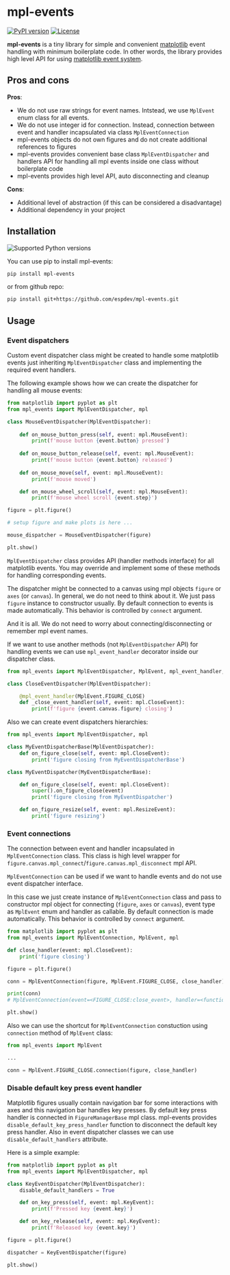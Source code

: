 # mpl-events

[![PyPI version](https://img.shields.io/pypi/v/mpl-events.svg)](https://pypi.python.org/pypi/mpl-events)
[![License](https://img.shields.io/pypi/l/mpl-events.svg)](LICENSE)

**mpl-events** is a tiny library for simple and convenient [matplotlib](https://matplotlib.org/) event handling 
with minimum boilerplate code. In other words, the library provides high level API for using [matplotlib event system](https://matplotlib.org/users/event_handling.html).

## Pros and cons

**Pros**:

* We do not use raw strings for event names. Intstead, we use `MplEvent` enum class for all events.
* We do not use integer id for connection. Instead, connection between event and handler incapsulated via class `MplEventConnection`
* mpl-events objects do not own figures and do not create additional references to figures
* mpl-events provides convenient base class `MplEventDispatcher` and handlers API for handling all mpl events inside one class without boilerplate code
* mpl-events provides high level API, auto disconnecting and cleanup

**Cons**:

* Additional level of abstraction (if this can be considered a disadvantage)
* Additional dependency in your project

## Installation

![Supported Python versions](https://img.shields.io/pypi/pyversions/mpl-events.svg)

You can use pip to install mpl-events:

```bash
pip install mpl-events
```

or from github repo:

```bash
pip install git+https://github.com/espdev/mpl-events.git
```

## Usage

### Event dispatchers

Custom event dispatcher class might be created to handle some matplotlib events just 
inheriting `MplEventDispatcher` class and implementing the required event handlers.

The following example shows how we can create the dispatcher for handling all mouse events:

```python
from matplotlib import pyplot as plt
from mpl_events import MplEventDispatcher, mpl

class MouseEventDispatcher(MplEventDispatcher):
    
    def on_mouse_button_press(self, event: mpl.MouseEvent):
        print(f'mouse button {event.button} pressed')
    
    def on_mouse_button_release(self, event: mpl.MouseEvent):
        print(f'mouse button {event.button} released')
    
    def on_mouse_move(self, event: mpl.MouseEvent):
        print(f'mouse moved')

    def on_mouse_wheel_scroll(self, event: mpl.MouseEvent):
        print(f'mouse wheel scroll {event.step}')

figure = plt.figure()

# setup figure and make plots is here ...

mouse_dispatcher = MouseEventDispatcher(figure)

plt.show()
```

`MplEventDispatcher` class provides API (handler methods interface) for all matplotlib events. 
You may override and implement some of these methods for handling corresponding events.

The dispatcher might be connected to a canvas using mpl objects `figure` or `axes` (or `canvas`). 
In general, we do not need to think about it. We just pass `figure` instance to constructor usually.
By default connection to events is made automatically. This behavior is controlled by `connect` argument.

And it is all. We do not need to worry about connecting/disconnecting or remember mpl event names.

If we want to use another methods (not `MplEventDispatcher` API) for handling events we can 
use `mpl_event_handler` decorator inside our dispatcher class.

```python
from mpl_events import MplEventDispatcher, MplEvent, mpl_event_handler, mpl

class CloseEventDispatcher(MplEventDispatcher):

    @mpl_event_handler(MplEvent.FIGURE_CLOSE)
    def _close_event_handler(self, event: mpl.CloseEvent):
        print(f'figure {event.canvas.figure} closing')
```

Also we can create event dispatchers hierarchies:

```python
from mpl_events import MplEventDispatcher, mpl

class MyEventDispatcherBase(MplEventDispatcher):
    def on_figure_close(self, event: mpl.CloseEvent):
        print('figure closing from MyEventDispatcherBase')

class MyEventDispatcher(MyEventDispatcherBase):

    def on_figure_close(self, event: mpl.CloseEvent):
        super().on_figure_close(event)
        print('figure closing from MyEventDispatcher')

    def on_figure_resize(self, event: mpl.ResizeEvent):
        print('figure resizing')

```

### Event connections

The connection between event and handler incapsulated in `MplEventConnection` class. 
This class is high level wrapper for `figure.canvas.mpl_connect`/`figure.canvas.mpl_disconnect` mpl API.

`MplEventConnection` can be used if we want to handle events and do not use event dispatcher interface.

In this case we just create instance of `MplEventConnection` class and pass to constructor
mpl object for connecting (`figure`, `axes` or `canvas`), event type as `MplEvent` enum and handler as callable.
By default connection is made automatically. This behavior is controlled by `connect` argument.

```python
from matplotlib import pyplot as plt
from mpl_events import MplEventConnection, MplEvent, mpl

def close_handler(event: mpl.CloseEvent):
    print('figure closing')

figure = plt.figure()

conn = MplEventConnection(figure, MplEvent.FIGURE_CLOSE, close_handler)

print(conn)
# MplEventConnection(event=<FIGURE_CLOSE:close_event>, handler=<function close_handler at 0x0000013FD1002E18>, id=5)

plt.show()
```

Also we can use the shortcut for `MplEventConnection` constuction using `connection` method of `MplEvent` class:

```python
from mpl_events import MplEvent

...

conn = MplEvent.FIGURE_CLOSE.connection(figure, close_handler)
```

### Disable default key press event handler

Matplotlib figures usually contain navigation bar for some interactions with axes and this navigation bar handles key presses. 
By default key press handler is connected in `FigureManagerBase` mpl class. 
mpl-events provides `disable_default_key_press_handler` function to disconnect the default key press handler.
Also in event dispatcher classes we can use `disable_default_handlers` attribute.

Here is a simple example:

```python
from matplotlib import pyplot as plt
from mpl_events import MplEventDispatcher, mpl

class KeyEventDispatcher(MplEventDispatcher):
    disable_default_handlers = True

    def on_key_press(self, event: mpl.KeyEvent):
        print(f'Pressed key {event.key}')

    def on_key_release(self, event: mpl.KeyEvent):
        print(f'Released key {event.key}')

figure = plt.figure()

dispatcher = KeyEventDispatcher(figure)

plt.show()
```
